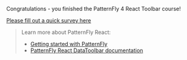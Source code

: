 Congratulations - you finished the PatternFly 4 React Toolbar course!

[Please fill out a quick survey here](https://redhatdg.co1.qualtrics.com/jfe/form/SV_bIRZRHYJyGsKBSt?Module=filter-toolbar)

> Learn more about PatternFly React:
>- [Getting started with PatternFly](https://www.patternfly.org/v4/get-started/developers)
>- [PatternFly React DataToolbar documentation](https://www.patternfly.org/v4/documentation/react/experimental/datatoolbar/)
